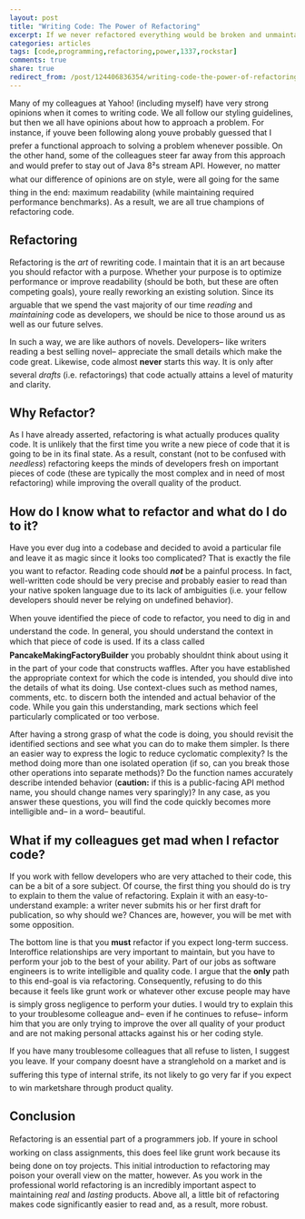```yaml
---
layout: post
title: "Writing Code: The Power of Refactoring"
excerpt: If we never refactored everything would be broken and unmaintainable.
categories: articles
tags: [code,programming,refactoring,power,1337,rockstar]
comments: true
share: true
redirect_from: /post/124406836354/writing-code-the-power-of-refactoring
---
```


<p>Many of my colleagues at Yahoo! (including myself) have very strong opinions when it comes to writing code. We all follow our styling guidelines, but then we all have opinions about how to approach a problem. For instance, if youve been following along youve probably guessed that I prefer a functional approach to solving a problem whenever possible. On the other hand, some of the colleagues steer far away from this approach and would prefer to stay out of Java 8²s stream API. However, no matter what our difference of opinions are on style, were all going for the same thing in the end: maximum readability (while maintaining required performance benchmarks). As a result, we are all true champions of refactoring code.</p><h2>Refactoring</h2><p>Refactoring is the <i>art</i> of rewriting code. I maintain that it is an art because you should refactor with a purpose. Whether your purpose is to optimize performance or improve readability (should be both, but these are often competing goals), youre really reworking an existing solution. Since its arguable that we spend the vast majority of our time <i>reading</i> and <i>maintaining</i> code as developers, we should be nice to those around us as well as our future selves.</p><p>In such a way, we are like authors of novels. Developers&ndash; like writers reading a best selling novel&ndash; appreciate the small details which make the code great. Likewise, code almost <b>never</b> starts this way. It is only after several <i>drafts</i> (i.e. refactorings) that code actually attains a level of maturity and clarity.</p><h2>Why Refactor?</h2><p>As I have already asserted, refactoring is what actually produces quality code. It is unlikely that the first time you write a new piece of code that it is going to be in its final state. As a result, constant (not to be confused with <i>needless</i>) refactoring keeps the minds of developers fresh on important pieces of code (these are typically the most complex and in need of most refactoring) while improving the overall quality of the product.</p><h2>How do I know what to refactor and what do I do to it?</h2><p>Have you ever dug into a codebase and decided to avoid a particular file and leave it as magic since it looks too complicated? That is exactly the file you want to refactor. Reading code should <i><b>not</b></i> be a painful process. In fact, well-written code should be very precise and probably easier to read than your native spoken language due to its lack of ambiguities (i.e. your fellow developers should never be relying on undefined behavior). </p><p>When youve identified the piece of code to refactor, you need to dig in and understand the code. In general, you should understand the context in which that piece of code is used. If its a class called <b>PancakeMakingFactoryBuilder</b> you probably shouldnt think about using it in the part of your code that constructs waffles. After you have established the appropriate context for which the code is intended, you should dive into the details of what its doing. Use context-clues such as method names, comments, etc. to discern both the intended and actual behavior of the code. While you gain this understanding, mark sections which feel particularly complicated or too verbose.</p><p>After having a strong grasp of what the code is doing, you should revisit the identified sections and see what you can do to make them simpler. Is there an easier way to express the logic to reduce cyclomatic complexity? Is the method doing more than one isolated operation (if so, can you break those other operations into separate methods)? Do the function names accurately describe intended behavior (<b>caution:</b> if this is a public-facing API method name, you should change names very sparingly)? In any case, as you answer these questions, you will find the code quickly becomes more intelligible and&ndash; in a word&ndash; beautiful.</p><h2>What if my colleagues get mad when I refactor code?</h2><p>If you work with fellow developers who are very attached to their code, this can be a bit of a sore subject. Of course, the first thing you should do is try to explain to them the value of refactoring. Explain it with an easy-to-understand example: a writer never submits his or her first draft for publication, so why should we? Chances are, however, you will be met with some opposition.</p><p>The bottom line is that you <b>must</b> refactor if you expect long-term success. Interoffice relationships are very important to maintain, but you have to perform your job to the best of your ability. Part of our jobs as software engineers is to write intelligible and quality code. I argue that the <b>only</b> path to this end-goal is via refactoring. Consequently, refusing to do this because it feels like grunt work or whatever other excuse people may have is simply gross negligence to perform your duties. I would try to explain this to your troublesome colleague and&ndash; even if he continues to refuse&ndash; inform him that you are only trying to improve the over all quality of your product and are not making personal attacks against his or her coding style.</p><p>If you have many troublesome colleagues that all refuse to listen, I suggest you leave. If your company doesnt have a stranglehold on a market and is suffering this type of internal strife, its not likely to go very far if you expect to win marketshare through product quality.</p><h2>Conclusion</h2><p>Refactoring is an essential part of a programmers job. If youre in school working on class assignments, this does feel like grunt work because its being done on toy projects. This initial introduction to refactoring may poison your overall view on the matter, however. As you work in the professional world refactoring is an incredibly important aspect to maintaining <i>real</i> and <i>lasting </i>products. Above all, a little bit of refactoring makes code significantly easier to read and, as a result, more robust.</p>
